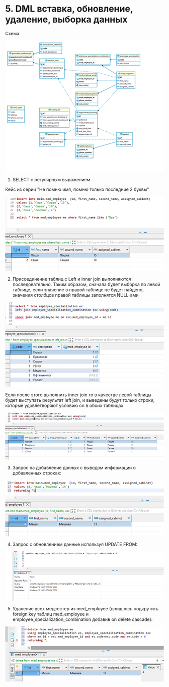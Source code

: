 # 5. DML вставка, обновление, удаление, выборка данных


Схема 

![](schema.jpg)
1. SELECT с регулярным выражением

Кейс из серии "Не помню имя, помню только последние 2 буквы"

![](select_regexp.jpg)

2. Присоединение таблиц с Left и inner join выполняются последовательно. Таким образом, сначала будет выборка по левой таблице, если значение в правой таблице не будет найдено, значения столбцов правой таблицы заполнятся NULL-ами

![](left_join.jpg)

Если после этого выполнить inner join то в качестве левой таблицы будет выступать результат left join, и выведены будут только строки, которые удовлетворяют условию on в обоих таблицах

![](left_inner_join.jpg)

3. Запрос на добавление данных с выводом информации о добавленных строках:

![](insert_ret.jpg)

4. Запрос с обновлением данные используя UPDATE FROM:

![](update.jpg)

5. Удаление всех медсестер из med_employee (пришлось подкрутить foreign key таблиц med_employee и employee_specialization_combination добавив on delete cascade):

![](after_delete.jpg)